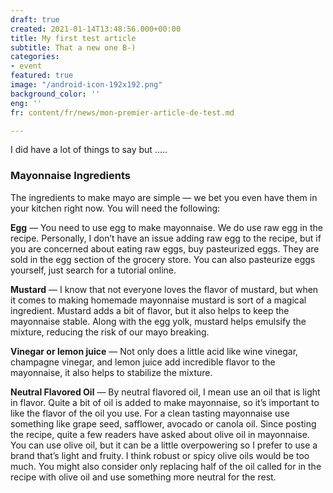 ```yaml
---
draft: true
created: 2021-01-14T13:48:56.000+00:00
title: My first test article
subtitle: That a new one B-)
categories:
- event
featured: true
image: "/android-icon-192x192.png"
background_color: ''
eng: ''
fr: content/fr/news/mon-premier-article-de-test.md

---
```

I did have a lot of things to say but .....

### Mayonnaise Ingredients

The ingredients to make mayo are simple — we bet you even have them in your kitchen right now. You will need the following:

**Egg** — You need to use egg to make mayonnaise. We do use raw egg in the recipe. Personally, I don’t have an issue adding raw egg to the recipe, but if you are concerned about eating raw eggs, buy pasteurized eggs. They are sold in the egg section of the grocery store. You can also pasteurize eggs yourself, just search for a tutorial online.

**Mustard** — I know that not everyone loves the flavor of mustard, but when it comes to making homemade mayonnaise mustard is sort of a magical ingredient. Mustard adds a bit of flavor, but it also helps to keep the mayonnaise stable. Along with the egg yolk, mustard helps emulsify the mixture, reducing the risk of our mayo breaking.

**Vinegar or lemon juice** — Not only does a little acid like wine vinegar, champagne vinegar, and lemon juice add incredible flavor to the mayonnaise, it also helps to stabilize the mixture.

**Neutral Flavored Oil** — By neutral flavored oil, I mean use an oil that is light in flavor. Quite a bit of oil is added to make mayonnaise, so it’s important to like the flavor of the oil you use. For a clean tasting mayonnaise use something like grape seed, safflower, avocado or canola oil. Since posting the recipe, quite a few readers have asked about olive oil in mayonnaise. You can use olive oil, but it can be a little overpowering so I prefer to use a brand that’s light and fruity. I think robust or spicy olive oils would be too much. You might also consider only replacing half of the oil called for in the recipe with olive oil and use something more neutral for the rest.